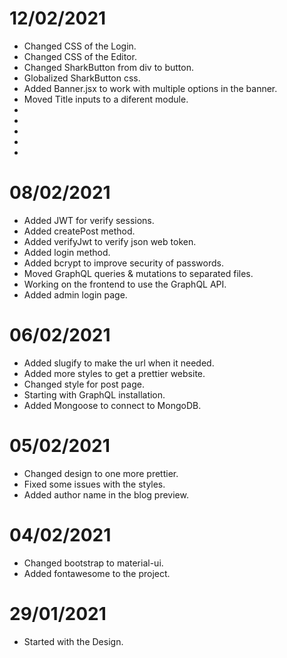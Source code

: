 # 12/02/2021

- Changed CSS of the Login.
- Changed CSS of the Editor.
- Changed SharkButton from div to button.
- Globalized SharkButton css.
- Added Banner.jsx to work with multiple options in the banner.
- Moved Title inputs to a diferent module.
- 
- 
- 
- 
- 

# 08/02/2021

- Added JWT for verify sessions.
- Added createPost method.
- Added verifyJwt to verify json web token.
- Added login method.
- Added bcrypt to improve security of passwords.
- Moved GraphQL queries & mutations to separated files.
- Working on the frontend to use the GraphQL API.
- Added admin login page.

# 06/02/2021

- Added slugify to make the url when it needed.
- Added more styles to get a prettier website.
- Changed style for post page.
- Starting with GraphQL installation.
- Added Mongoose to connect to MongoDB.

# 05/02/2021

- Changed design to one more prettier.
- Fixed some issues with the styles.
- Added author name in the blog preview.

# 04/02/2021

- Changed bootstrap to material-ui.
- Added fontawesome to the project.

# 29/01/2021

- Started with the Design.
